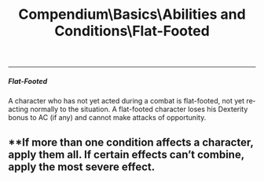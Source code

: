 ﻿---
lang: en
aliases: [Flat-Footed]
title: Compendium\Basics\Abilities and Conditions\Flat-Footed
tag: Conditions
---

---
##### Flat-Footed

A character who has not yet acted during a combat is flat-footed, not yet reacting normally to the situation. A flat-footed character loses his Dexterity bonus to AC (if any) and cannot make attacks of opportunity.

**If more than one condition affects a character, apply them all. If certain effects can’t combine, apply the most severe effect.
<br><br>
---
